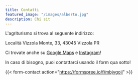 ```yaml
---
title: Contatti
featured_image: "/images/alberto.jpg"
description: Chi sit
---
```


L'agriturismo si trova al seguente indirizzo:

Località Vizzola Monte, 33, 43045 Vizzola PR

Ci trovate anche su [Google Maps](https://goo.gl/maps/TChJVdMVU5KMjmMi6) e [Instagram](https://www.instagram.com/lasiorenna/)!

In caso di bisogno, puoi contattarci usando il form qua sotto!

{{< form-contact action="https://formspree.io/f/mbjvgojl"  >}}
